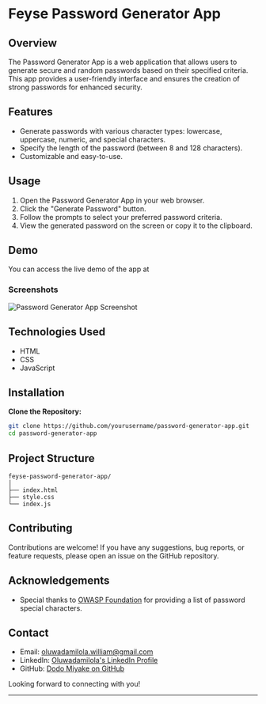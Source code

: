 # Feyse Password Generator App

## Overview

The Password Generator App is a web application that allows users to generate secure and random passwords based on their specified criteria. This app provides a user-friendly interface and ensures the creation of strong passwords for enhanced security.

## Features

- Generate passwords with various character types: lowercase, uppercase, numeric, and special characters.
- Specify the length of the password (between 8 and 128 characters).
- Customizable and easy-to-use.

## Usage

1. Open the Password Generator App in your web browser.
2. Click the "Generate Password" button.
3. Follow the prompts to select your preferred password criteria.
4. View the generated password on the screen or copy it to the clipboard.

## Demo

You can access the live demo of the app at

### Screenshots

![Password Generator App Screenshot](./screenshots/password-generator-app.png)

## Technologies Used

- HTML
- CSS
- JavaScript


## Installation

**Clone the Repository:**
   ```bash
   git clone https://github.com/yourusername/password-generator-app.git
   cd password-generator-app
   ```

## Project Structure
```
feyse-password-generator-app/
│
├── index.html
├── style.css
└── index.js
```

## Contributing

Contributions are welcome! If you have any suggestions, bug reports, or feature requests, please open an issue on the GitHub repository.

## Acknowledgements

- Special thanks to [OWASP Foundation](https://www.owasp.org) for providing a list of password special characters.

## Contact

- Email: [oluwadamilola.william@gmail.com](mailto:oluwadamilola.william@gmail.com)
- LinkedIn: [Oluwadamilola's LinkedIn Profile](https://www.linkedin.com/in/oluwadamilolaxajayi)
- GitHub: [Dodo Miyake on GitHub](https://github.com/dodomiyake)

Looking forward to connecting with you!

---
